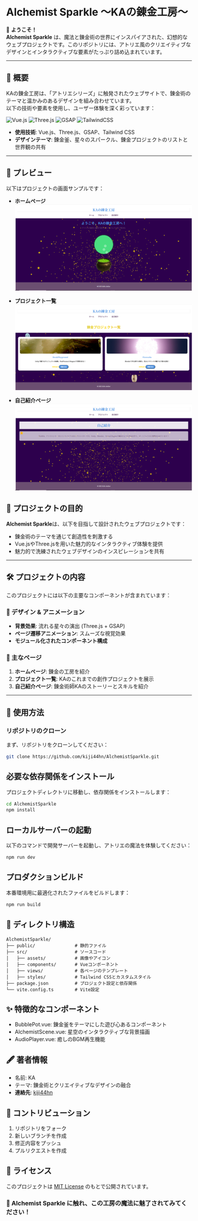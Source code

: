 # Alchemist Sparkle ～KAの錬金工房～

🌟 **ようこそ！**  
**Alchemist Sparkle** は、魔法と錬金術の世界にインスパイアされた、幻想的なウェブプロジェクトです。このリポジトリには、アトリエ風のクリエイティブなデザインとインタラクティブな要素がたっぷり詰め込まれています。

---

## 🧪 概要

KAの錬金工房は、「アトリエシリーズ」に触発されたウェブサイトで、錬金術のテーマと温かみのあるデザインを組み合わせています。  
以下の技術や要素を使用し、ユーザー体験を深く彩っています：

![Vue.js](https://img.shields.io/badge/Vue.js-4FC08D?logo=vue.js&logoColor=white)
![Three.js](https://img.shields.io/badge/Three.js-000000?logo=three.js&logoColor=white)
![GSAP](https://img.shields.io/badge/GSAP-88CE02?logo=greensock&logoColor=white)
![TailwindCSS](https://img.shields.io/badge/TailwindCSS-06B6D4?logo=tailwindcss&logoColor=white)

- **使用技術**: Vue.js、Three.js、GSAP、Tailwind CSS  
- **デザインテーマ**: 錬金釜、星々のスパークル、錬金プロジェクトのリストと世界観の共有  

---

## 🌟 プレビュー
以下はプロジェクトの画面サンプルです：

- **ホームページ**  
  ![ホームページ](./path/to/homepage-screenshot.png)

- **プロジェクト一覧**  
  ![プロジェクト一覧](./path/to/projects-screenshots.png)

- **自己紹介ページ**  
  ![自己紹介ページ](./path/to/about-screenshot.png)


## 🌌 プロジェクトの目的

**Alchemist Sparkle**は、以下を目指して設計されたウェブプロジェクトです：
- 錬金術のテーマを通じて創造性を刺激する
- Vue.jsやThree.jsを用いた魅力的なインタラクティブ体験を提供
- 魅力的で洗練されたウェブデザインのインスピレーションを共有

---

## 🛠️ プロジェクトの内容

このプロジェクトには以下の主要なコンポーネントが含まれています：

### 🎨 デザイン & アニメーション
- **背景効果**: 流れる星々の演出 (Three.js + GSAP)  
- **ページ遷移アニメーション**: スムーズな視覚効果  
- **モジュール化されたコンポーネント構成**

### 🔮 主なページ
1. **ホームページ**: 錬金の工房を紹介  
2. **プロジェクト一覧**: KAのこれまでの創作プロジェクトを展示  
3. **自己紹介ページ**: 錬金術師KAのストーリーとスキルを紹介  

---

## 🚀 使用方法

### リポジトリのクローン
まず、リポジトリをクローンしてください：
```bash
git clone https://github.com/kiji44hn/AlchemistSparkle.git
```

## 必要な依存関係をインストール
プロジェクトディレクトリに移動し、依存関係をインストールします：

```bash
cd AlchemistSparkle
npm install
```

## ローカルサーバーの起動
以下のコマンドで開発サーバーを起動し、アトリエの魔法を体験してください：

```bash
npm run dev
```

## プロダクションビルド
本番環境用に最適化されたファイルをビルドします：

```bash
npm run build
```

## 📁 ディレクトリ構造

```
AlchemistSparkle/
├── public/               # 静的ファイル
├── src/                  # ソースコード
│   ├── assets/           # 画像やアイコン
│   ├── components/       # Vueコンポーネント
│   ├── views/            # 各ページのテンプレート
│   ├── styles/           # Tailwind CSSとカスタムスタイル
├── package.json          # プロジェクト設定と依存関係
└── vite.config.ts        # Vite設定
```

## ✨ 特徴的なコンポーネント

- BubblePot.vue: 錬金釜をテーマにした遊び心あるコンポーネント
- AlchemistScene.vue: 星空のインタラクティブな背景描画
- AudioPlayer.vue: 癒しのBGM再生機能

## 🖋️ 著者情報

- 名前: KA
- テーマ: 錬金術とクリエイティブなデザインの融合
- **連絡先**: [kiji44hn](https://github.com/kiji44hn)

## 🤝 コントリビューション

1. リポジトリをフォーク
2. 新しいブランチを作成
3. 修正内容をプッシュ
4. プルリクエストを作成

## 📜 ライセンス
このプロジェクトは [MIT License](./LICENSE) のもとで公開されています。

### 🌟 Alchemist Sparkle に触れ、この工房の魔法に魅了されてみてください！
